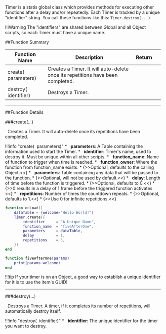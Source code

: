 Timer is a statis global class which provides methods for executing other functions after a delay and/or repeatedly. Each Timer is tracked by a unique "identifier" string. You call these functions like this: `Timer.destroy(...)`.

!!!Warning
    The "identifiers" are shared between Global and all Object scripts, so each Timer must have a unique name.

##Function Summary

Function Name | Description | Return | &nbsp; 
-- | -- | -- | --:
create([<span class="tag tab"></span>](typeandclass) parameters) | Creates a Timer. It will auto-delete once its repetitions have been completed. | [<span class="ret boo"></span>](typeandclass) | [<span class="i"></span>](#create)
destroy([<span class="tag str"></span>](typeandclass) identifier) | Destroys a Timer. | [<span class="ret boo"></span>](typeandclass) | [<span class="i"></span>](#destroy)

---


##Function Details

###create(...)

[<span class="ret boo"></span>](typeandclass)&nbsp; Creates a Timer. It will auto-delete once its repetitions have been completed.

!!!info "create([<span class="tag tab"></span>](typeandclass)&nbsp; parameters)"
    * [<span class="tag_tab"></span>](typeandclass)&nbsp; **parameters**: A Table containing the information used to start the Timer.
        * [<span class="tag str"></span>](typeandclass)&nbsp; **identifier**: Timer's name, used to destroy it. Must be unique within all other scripts.
        * [<span class="tag str"></span>](typeandclass)&nbsp; **function_name**: Name of function to trigger when time is reached.
        * [<span class="tag obj"></span>](typeandclass)&nbsp; **function_owner**: Where the function from function_name exists.
            * {>>Optional, defaults to the calling Object.<<}
        * [<span class="tag tab"></span>](typeandclass)&nbsp; **parameters**: Table containing any data that will be passed to the function.
            * {>>Optional, will not be used by default.<<}
        * [<span class="tag flo"></span>](typeandclass)&nbsp; **delay**: Length of time before the function is triggered.
            * {>>Optional, defaults to 0.<<}
            * {>>0 results in a delay of 1 frame before the triggered function activates.<<}
        * [<span class="tag int"></span>](typeandclass)&nbsp; **repetitions**: Number of times the countdown repeats.
            * {>>Optional, defaults to 1.<<}
            * {>>Use 0 for infinite repetitions.<<}
            
``` Lua
function onLoad()
    dataTable = {welcome="Hello World!"}
    Timer.create({
        identifier     = "A Unique Name",
        function_name  = "fiveAfterOne",
        parameters     = dataTable,
        delay          = 1,
        repetitions    = 5,
    })
end

function fiveAfterOne(params)
    print(params.welcome)
end
```

!!!tip
    If your timer is on an Object, a good way to establish a unique identifier for it is to use the item's GUID!

---


###destroy(...)

[<span class="ret boo"></span>](typeandclass)&nbsp; Destroys a Timer. A timer, if it completes its number of repetitions, will automatically destroy itself.

!!!info "destroy([<span class="tag str"></span>](typeandclass)&nbsp; identifier)"
    * [<span class="tag str"></span>](typeandclass)&nbsp; **identifier**: The unique identifier for the timer you want to destroy.
